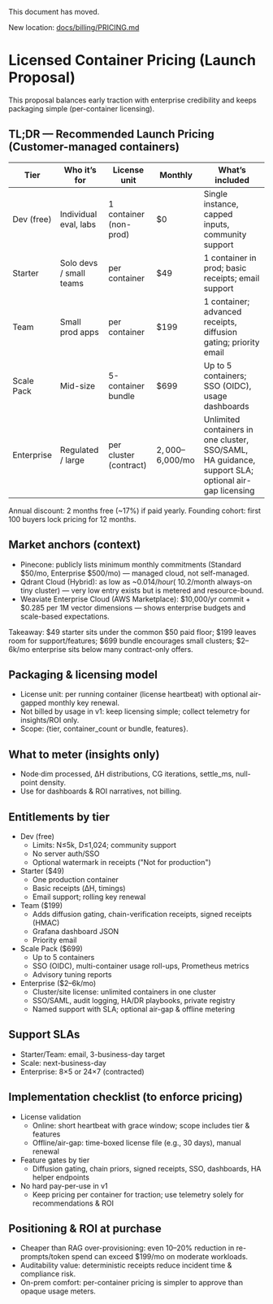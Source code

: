 This document has moved.

New location: [docs/billing/PRICING.md](./billing/PRICING.md)
# Licensed Container Pricing (Launch Proposal)

This proposal balances early traction with enterprise credibility and keeps packaging simple (per-container licensing).

## TL;DR — Recommended Launch Pricing (Customer-managed containers)

| Tier         | Who it’s for                 | License unit              | Monthly            | What’s included |
|--------------|-------------------------------|---------------------------|--------------------|-----------------|
| Dev (free)   | Individual eval, labs         | 1 container (non-prod)    | $0                 | Single instance, capped inputs, community support |
| Starter      | Solo devs / small teams       | per container             | $49                | 1 container in prod; basic receipts; email support |
| Team         | Small prod apps               | per container             | $199               | 1 container; advanced receipts, diffusion gating; priority email |
| Scale Pack   | Mid-size                      | 5-container bundle        | $699               | Up to 5 containers; SSO (OIDC), usage dashboards |
| Enterprise   | Regulated / large             | per cluster (contract)    | $2,000–$6,000/mo   | Unlimited containers in one cluster, SSO/SAML, HA guidance, support SLA; optional air-gap licensing |

Annual discount: 2 months free (~17%) if paid yearly.
Founding cohort: first 100 buyers lock pricing for 12 months.

## Market anchors (context)

- Pinecone: publicly lists minimum monthly commitments (Standard $50/mo, Enterprise $500/mo) — managed cloud, not self-managed.
- Qdrant Cloud (Hybrid): as low as ~$0.014/hour (~$10.2/month always-on tiny cluster) — very low entry exists but is metered and resource-bound.
- Weaviate Enterprise Cloud (AWS Marketplace): $10,000/yr commit + $0.285 per 1M vector dimensions — shows enterprise budgets and scale-based expectations.

Takeaway: $49 starter sits under the common $50 paid floor; $199 leaves room for support/features; $699 bundle encourages small clusters; $2–6k/mo enterprise sits below many contract-only offers.

## Packaging & licensing model

- License unit: per running container (license heartbeat) with optional air-gapped monthly key renewal.
- Not billed by usage in v1: keep licensing simple; collect telemetry for insights/ROI only.
- Scope: {tier, container_count or bundle, features}.

## What to meter (insights only)

- Node·dim processed, ΔH distributions, CG iterations, settle_ms, null-point density.
- Use for dashboards & ROI narratives, not billing.

## Entitlements by tier

- Dev (free)
  - Limits: N≤5k, D≤1,024; community support
  - No server auth/SSO
  - Optional watermark in receipts ("Not for production")
- Starter ($49)
  - One production container
  - Basic receipts (ΔH, timings)
  - Email support; rolling key renewal
- Team ($199)
  - Adds diffusion gating, chain-verification receipts, signed receipts (HMAC)
  - Grafana dashboard JSON
  - Priority email
- Scale Pack ($699)
  - Up to 5 containers
  - SSO (OIDC), multi-container usage roll-ups, Prometheus metrics
  - Advisory tuning reports
- Enterprise ($2–6k/mo)
  - Cluster/site license: unlimited containers in one cluster
  - SSO/SAML, audit logging, HA/DR playbooks, private registry
  - Named support with SLA; optional air-gap & offline metering

## Support SLAs

- Starter/Team: email, 3-business-day target
- Scale: next-business-day
- Enterprise: 8×5 or 24×7 (contracted)

## Implementation checklist (to enforce pricing)

- License validation
  - Online: short heartbeat with grace window; scope includes tier & features
  - Offline/air-gap: time-boxed license file (e.g., 30 days), manual renewal
- Feature gates by tier
  - Diffusion gating, chain priors, signed receipts, SSO, dashboards, HA helper endpoints
- No hard pay-per-use in v1
  - Keep pricing per container for traction; use telemetry solely for recommendations & ROI

## Positioning & ROI at purchase

- Cheaper than RAG over-provisioning: even 10–20% reduction in re-prompts/token spend can exceed $199/mo on moderate workloads.
- Auditability value: deterministic receipts reduce incident time & compliance risk.
- On-prem comfort: per-container pricing is simpler to approve than opaque usage meters.
